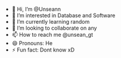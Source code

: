 - 👋 Hi, I’m @Unseann
- 👀 I’m interested in Database and Software
- 🌱 I’m currently learning random
- 💞️ I’m looking to collaborate on any
- 📫 How to reach me @unsean_gt
- 😄 Pronouns: He
- ⚡ Fun fact: Dont know xD

<!---
Unseann/Unseann is a ✨ special ✨ repository because its `README.md` (this file) appears on your GitHub profile.
You can click the Preview link to take a look at your changes.
--->
